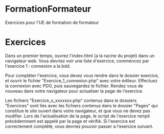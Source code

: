 # FormationFormateur
Exercices pour l'UE de formation de formateur

# Exercices 
Dans un premier temps, ouvrez l'index.html (a la racine du projet) dans un navigateur web.
Vous devriez voir une liste d'exercice, commencez par l'exercice 1 : connexion a la bdd.

Pour compléter l'exercice, vous devez vous rendre dans le dossier exercice, et ouvrir le fichier "Exercice_1_connexion.php" avec votre éditeur.
Effectuez la connexion avec PDO, puis sauvegardez le fichier.
Rendez vous de nouveau dans votre navigateur pour actualiser la page de l'exercice. 

Les fichiers "Exercice_x_xxxxxxx.php" contenus dans le dossiers "Exercices" sont liés avec les fichiers contenus dans le dossier "Pages" qui constitue
le site ouvert dans votre navigateur, et que vous ne devez pas modifier.
Lors de l'actualisation de la page, le script de l'exercice rempli précédemment est appelé par la page et vérifié. Si l'exercice est correctement complété, vous devriez pouvoir passer a l'exercice suivant.

